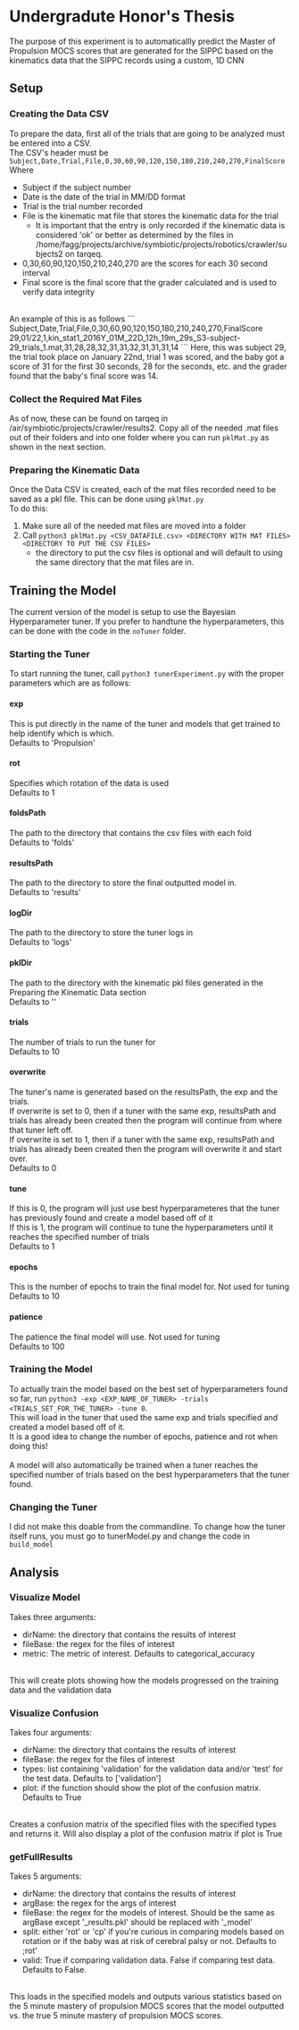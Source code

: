 # Undergradute Honor's Thesis
The purpose of this experiment is to automaticallly predict the Master of Propulsion MOCS scores that are generated for the SIPPC based on the kinematics data that the SIPPC records using a custom, 1D CNN

## Setup
### Creating the Data CSV
To prepare the data, first all of the trials that are going to be analyzed must be entered into a CSV. <br>
The CSV's header must be `Subject,Date,Trial,File,0,30,60,90,120,150,180,210,240,270,FinalScore` <br>
Where <br>
* Subject if the subject number
* Date is the date of the trial in MM/DD format
* Trial is the trial number recorded
* File is the kinematic mat file that stores the kinematic data for the trial
    * It is important that the entry is only recorded if the kinematic data is considered 'ok' or better as determined by the files in /home/fagg/projects/archive/symbiotic/projects/robotics/crawler/subjects2 on tarqeq.
* 0,30,60,90,120,150,210,240,270 are the scores for each 30 second interval
* Final score is the final score that the grader calculated and is used to verify data integrity
<br>
An example of this is as follows
```
Subject,Date,Trial,File,0,30,60,90,120,150,180,210,240,270,FinalScore
29,01/22,1,kin_stat1_2016Y_01M_22D_12h_19m_29s_S3-subject-29_trials_1.mat,31,28,28,32,31,31,32,31,31,31,14
```
Here, this was subject 29, the trial took place on January 22nd, trial 1 was scored, and the baby got a score of 31 for the first 30 seconds, 28 for the seconds, etc. and the grader found that the baby's final score was 14.

### Collect the Required Mat Files
As of now, these can be found on tarqeq in /air/symbiotic/projects/crawler/results2. Copy all of the needed .mat files out of their folders and into one folder where you can run `pklMat.py` as shown in the next section.

### Preparing the Kinematic Data
Once the Data CSV is created, each of the mat files recorded need to be saved as a pkl file. This can be done using `pklMat.py` <br>
To do this:
1. Make sure all of the needed mat files are moved into a folder
2. Call `python3 pklMat.py <CSV_DATAFILE.csv> <DIRECTORY WITH MAT FILES> <DIRECTORY TO PUT THE CSV FILES>` 
    * the directory to put the csv files is optional and will default to using the same directory that the mat files are in.

## Training the Model
The current version of the model is setup to use the Bayesian Hyperparameter tuner. If you prefer to handtune the hyperparameters, this can be done with the code in the `noTuner` folder.

### Starting the Tuner
To start running the tuner, call `python3 tunerExperiment.py` with the proper parameters which are as follows:

#### exp
This is put directly in the name of the tuner and models that get trained to help identify which is which. <br>
Defaults to 'Propulsion'

#### rot
Specifies which rotation of the data is used <br>
Defaults to 1

#### foldsPath
The path to the directory that contains the csv files with each fold <br>
Defaults to 'folds'

#### resultsPath
The path to the directory to store the final outputted model in. <br>
Defaults to 'results'

#### logDir
The path to the directory to store the tuner logs in <br>
Defaults to 'logs'

#### pklDir
The path to the directory with the kinematic pkl files generated in the Preparing the Kinematic Data section <br>
Defaults to ''

#### trials
The number of trials to run the tuner for <br>
Defaults to 10

#### overwrite
The tuner's name is generated based on the resultsPath, the exp and the trials. <br>
If overwrite is set to 0, then if a tuner with the same exp, resultsPath and trials has already been created then the program will continue from where that tuner left off. <br>
If overwrite is set to 1, then if a tuner with the same exp, resultsPath and trials has already been created then the program will overwrite it and start over. <br>
Defaults to 0

#### tune 
If this is 0, the program will just use best hyperparameteres that the tuner has previously found and create a model based off of it <br>
If this is 1, the program will continue to tune the hyperparameters until it reaches the specified number of trials <br>
Defaults to 1

#### epochs
This is the number of epochs to train the final model for. Not used for tuning <br>
Defaults to 10

#### patience
The patience the final model will use. Not used for tuning <br>
Defaults to 100

### Training the Model
To actually train the model based on the best set of hyperparameters found so far, run `python3 -exp <EXP_NAME_OF_TUNER> -trials <TRIALS_SET_FOR_THE_TUNER> -tune 0`. <br>
This will load in the tuner that used the same exp and trials specified and created a model based off of it. <br>
It is a good idea to change the number of epochs, patience and rot when doing this! <br>
<br>
A model will also automatically be trained when a tuner reaches the specified number of trials based on the best hyperparameters that the tuner found.

### Changing the Tuner
I did not make this doable from the commandline. To change how the tuner itself runs, you must go to tunerModel.py and change the code in `build_model`

## Analysis
### Visualize Model
Takes three arguments:
* dirName: the directory that contains the results of interest
* fileBase: the regex for the files of interest
* metric: The metric of interest. Defaults to categorical_accuracy
<br>
This will create plots showing how the models progressed on the training data and the validation data

### Visualize Confusion
Takes four arguments:
* dirName: the directory that contains the results of interest
* fileBase: the regex for the files of interest
* types: list containing 'validation' for the validation data and/or 'test' for the test data. Defaults to \['validation'\]
* plot: if the function should show the plot of the confusion matrix. Defaults to True 
<br>
Creates a confusion matrix of the specified files with the specified types and returns it. Will also display a plot of the confusion matrix if plot is True

### getFullResults
Takes 5 arguments:
* dirName: the directory that contains the results of interest
* argBase: the regex for the args of interest
* fileBase: the regex for the models of interest. Should be the same as argBase except '_results.pkl' should be replaced with '_model'
* split: either 'rot' or 'cp' if you're curious in comparing models based on rotation or if the baby was at risk of cerebral palsy or not. Defaults to ;rot'
* valid: True if comparing validation data. False if comparing test data. Defaults to False.
<br>
This loads in the specified models and outputs various statistics based on the 5 minute mastery of propulsion MOCS scores that the model outputted vs. the true 5 minute mastery of propulsion MOCS scores.
